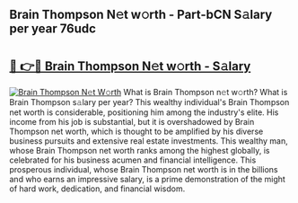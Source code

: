 ## Brain Thompson N𝚎t w𝚘rth - Part-bCN S𝚊lary per year 76udc

# <h2><a href="http://gc1wwz.nevu.top/?p=Brain+Thompson">🔗 👉🔴 Brain Thompson N𝚎t w𝚘rth - S𝚊lary</a></h2>

[![Brain Thompson N𝚎t W𝚘rth](https://i.imgur.com/Oavwk0R.jpeg)](http://gc1wwz.nevu.top/?p=Brain+Thompson)
What is Brain Thompson n𝚎t w𝚘rth? What is Brain Thompson s𝚊lary per year?
This wealthy individual's Brain Thompson net worth is considerable, positioning him among the industry's elite. His income from his job is substantial, but it is overshadowed by Brain Thompson net worth, which is thought to be amplified by his diverse business pursuits and extensive real estate investments. This wealthy man, whose Brain Thompson net worth ranks among the highest globally, is celebrated for his business acumen and financial intelligence. This prosperous individual, whose Brain Thompson net worth is in the billions and who earns an impressive salary, is a prime demonstration of the might of hard work, dedication, and financial wisdom.

